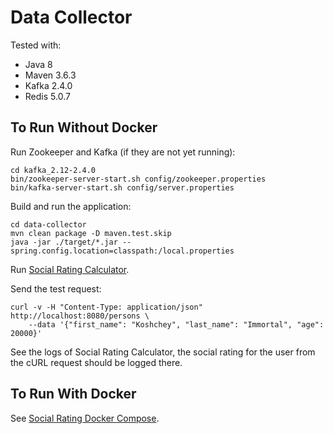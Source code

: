 # Data Collector

Tested with:
* Java 8
* Maven 3.6.3
* Kafka 2.4.0
* Redis 5.0.7

## To Run Without Docker

Run Zookeeper and Kafka (if they are not yet running):
```
cd kafka_2.12-2.4.0
bin/zookeeper-server-start.sh config/zookeeper.properties
bin/kafka-server-start.sh config/server.properties
```

Build and run the application:
```
cd data-collector
mvn clean package -D maven.test.skip
java -jar ./target/*.jar --spring.config.location=classpath:/local.properties
```

Run [Social Rating Calculator](https://github.com/yaskovdev/social-rating-calculator).

Send the test request:
```
curl -v -H "Content-Type: application/json" http://localhost:8080/persons \
    --data '{"first_name": "Koshchey", "last_name": "Immortal", "age": 20000}'
```

See the logs of Social Rating Calculator, the social rating for the user from the cURL request should be logged there.

## To Run With Docker

See [Social Rating Docker Compose](https://github.com/yaskovdev/social-rating-docker-compose).
